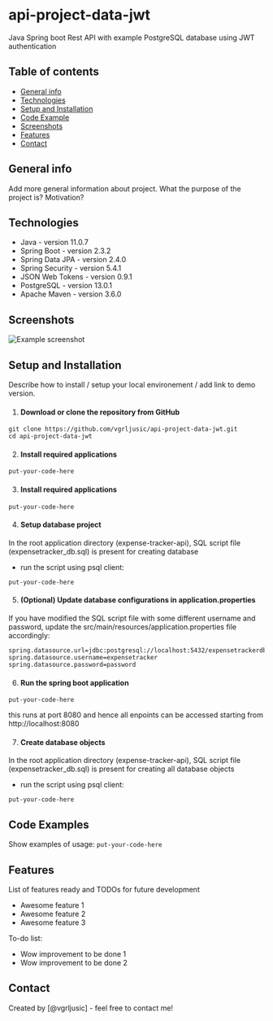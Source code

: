 # api-project-data-jwt
Java Spring boot Rest API with example PostgreSQL database using JWT authentication

## Table of contents
* [General info](#general-info)
* [Technologies](#technologies)
* [Setup and Installation](#setup-and-installation)
* [Code Example](#code-examples)
* [Screenshots](#screenshots)
* [Features](#features)
* [Contact](#contact)

## General info
Add more general information about project. What the purpose of the project is? Motivation?

## Technologies
* Java - version 11.0.7
* Spring Boot - version 2.3.2
* Spring Data JPA - version 2.4.0
* Spring Security - version 5.4.1
* JSON Web Tokens - version 0.9.1
* PostgreSQL - version 13.0.1
* Apache Maven - version 3.6.0

## Screenshots
![Example screenshot](./img/screenshot.png)

## Setup and Installation
Describe how to install / setup your local environement / add link to demo version.

1. #### Download or clone the repository from GitHub

```
git clone https://github.com/vgrljusic/api-project-data-jwt.git
cd api-project-data-jwt
```

2. #### Install required applications

`put-your-code-here`

3. #### Install required applications

`put-your-code-here`

4. #### Setup database project

In the root application directory (expense-tracker-api), SQL script file (expensetracker_db.sql) is present for creating database

* run the script using psql client: 

`put-your-code-here`

5. #### (Optional) Update database configurations in application.properties

If you have modified the SQL script file with some different username and password, update the src/main/resources/application.properties file accordingly:


```
spring.datasource.url=jdbc:postgresql://localhost:5432/expensetrackerdb
spring.datasource.username=expensetracker
spring.datasource.password=password
```

6. #### Run the spring boot application


`put-your-code-here`

this runs at port 8080 and hence all enpoints can be accessed starting from http://localhost:8080

7. #### Create database objects

In the root application directory (expense-tracker-api), SQL script file (expensetracker_db.sql) is present for creating all database objects

  * run the script using psql client: 

`put-your-code-here`


## Code Examples
Show examples of usage:
`put-your-code-here`


## Features
List of features ready and TODOs for future development
* Awesome feature 1
* Awesome feature 2
* Awesome feature 3

To-do list:
* Wow improvement to be done 1
* Wow improvement to be done 2

## Contact
Created by [@vgrljusic] - feel free to contact me!
